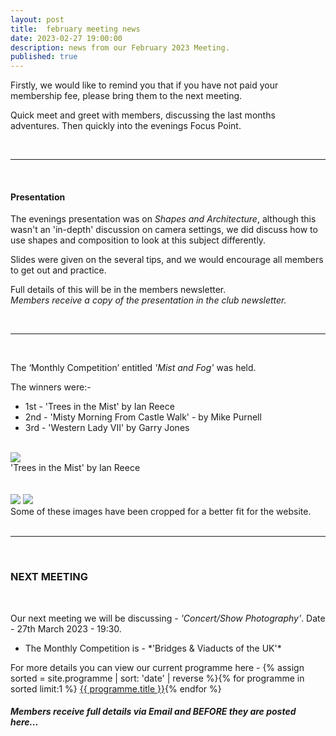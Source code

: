 ```yaml
---
layout: post
title:  february meeting news
date: 2023-02-27 19:00:00
description: news from our February 2023 Meeting.
published: true
---
```


Firstly, we would like to remind you that if you have not paid your membership fee, please bring them to the next meeting.

Quick meet and greet with members, discussing the last months adventures. Then quickly into the evenings Focus Point.

<br>

<hr>

<br>

#### Presentation

The evenings presentation was on *Shapes and Architecture*, although this wasn't an 'in-depth' discussion on camera settings, we did discuss how to use shapes and composition to look at this subject differently.

Slides were given on the several tips, and we would encourage all members to get out and practice.

Full details of this will be in the members newsletter.
<br>
*Members receive a copy of the presentation in the club newsletter.*


<br>

<hr>

<br>

The ‘Monthly Competition’ entitled *'Mist and Fog'* was held.

The winners were:-

<ul>
	<li>1st - &#39;Trees in the Mist&#39; by Ian Reece</li>
	<li>2nd - &#39;Misty Morning From Castle Walk&#39; - by Mike Purnell</li>
	<li>3rd - &#39;Western Lady VII&#39; by Garry Jones</li>
</ul>

<br>

<div class="img_row">
	<img class="col three" src="{{ site.baseurl }}/assets/img/February23_Monthly/01 - Trees in the mist.jpg">
</div>
<div class="col three caption">
	&#39;Trees in the Mist&#39; by Ian Reece
</div>

<br>
<br>

<div class="img_row">
	<img class="col two" src="{{ site.baseurl }}/assets/img/February23_Monthly/05 - Misty Morning from Castle Walk.jpg">
	<img class="col one" src="{{ site.baseurl }}/assets/img/February23_Monthly/04 - Western Lady VII.jpg">
</div>

<div class="col three caption">
	Some of these images have been cropped for a better fit for the website.
</div>


<br>

<hr>

<br>



### NEXT MEETING
<br>

Our next meeting we will be discussing - *'Concert/Show Photography'*.
Date - 27th March 2023 - 19:30.

<ul>
    <li>The Monthly Competition is - *'Bridges & Viaducts of the UK'*</li>
    <!-- <li>The Lancaster Memorial Competition is - 'Autumn'</li> -->
</ul>

For more details you can view our current programme here - {% assign sorted = site.programme | sort: 'date' | reverse  %}{% for programme in sorted limit:1 %} <a class="footlink" href="{{ programme.url | prepend: site.baseurl }}">{{ programme.title }}</a>{% endfor %}

##### Members receive full details via Email and BEFORE they are posted here...

<br>